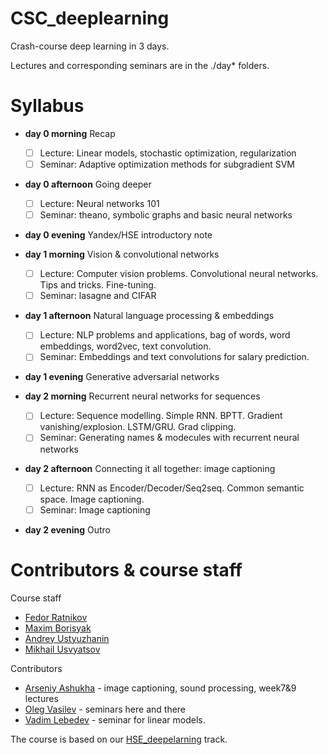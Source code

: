 # CSC_deeplearning

Crash-course deep learning in 3 days.

Lectures and corresponding seminars are in the ./day* folders. 


# Syllabus
- __day 0 morning__ Recap
  - [ ] Lecture: Linear models, stochastic optimization, regularization
  - [ ] Seminar: Adaptive optimization methods for subgradient SVM
- __day 0 afternoon__ Going deeper
  - [ ] Lecture: Neural networks 101
  - [ ] Seminar: theano, symbolic graphs and basic neural networks
- __day 0 evening__ Yandex/HSE introductory note


- __day 1 morning__ Vision & convolutional networks
  - [ ] Lecture: Computer vision problems. Convolutional neural networks. Tips and tricks. Fine-tuning.
  - [ ] Seminar: lasagne and CIFAR
- __day 1 afternoon__ Natural language processing & embeddings
  - [ ] Lecture: NLP problems and applications, bag of words, word embeddings, word2vec, text convolution.
  - [ ] Seminar: Embeddings and text convolutions for salary prediction.
- __day 1 evening__ Generative adversarial networks


- __day 2 morning__ Recurrent neural networks for sequences
  - [ ] Lecture: Sequence modelling. Simple RNN. BPTT. Gradient vanishing/explosion. LSTM/GRU. Grad clipping.
  - [ ] Seminar: Generating names & modecules with recurrent neural networks
- __day 2 afternoon__ Connecting it all together: image captioning
  - [ ] Lecture: RNN as Encoder/Decoder/Seq2seq. Common semantic space. Image captioning.
  - [ ] Seminar: Image captioning
- __day 2 evening__ Outro
 



# Contributors & course staff
Course staff
- [Fedor Ratnikov](https://github.com/justheuristic/)
- [Maxim Borisyak](https://github.com/maxim-borisyak)
- [Andrey Ustyuzhanin](https://github.com/anaderi)
- [Mikhail Usvyatsov](https://github.com/Aelphy)

Contributors
- [Arseniy Ashukha](https://github.com/ars-ashuha) - image captioning, sound processing, week7&9 lectures
- [Oleg Vasilev](https://github.com/Omrigan) - seminars here and there
- [Vadim Lebedev](https://github.com/vadim-v-lebedev) - seminar for linear models.

The course is based on our [HSE_deepelarning](https://github.com/yandexdataschool/HSE_deeplearning/blob/master/README.md) track.
